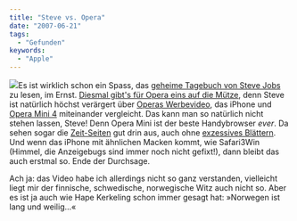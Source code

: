 ```yaml
---
title: "Steve vs. Opera"
date: "2007-06-21"
tags:
  - "Gefunden"
keywords:
  - "Apple"
---
```


![](/images/codecandies/ZZ5CA9BE53.jpg)Es ist wirklich schon ein Spass, das [geheime Tagebuch von Steve Jobs](http://fakesteve.blogspot.com/) zu lesen, im Ernst. [Diesmal gibt's für Opera eins auf die Mütze](http://fakesteve.blogspot.com/2007/06/we-dont-have-to-kill-rival-browsers.html), denn Steve ist natürlich höchst verärgert über [Operas Werbevideo](http://www.operamini.com/beta/video/), das iPhone und [Opera Mini 4](http://www.operamini.com/beta/) miteinander vergleicht. Das kann man so natürlich nicht stehen lassen, Steve! Denn Opera Mini ist der beste Handybrowser _ever_. Da sehen sogar die [Zeit-Seiten](http://www.zeit.de) gut drin aus, auch ohne [exzessives Blättern](http://mobile.zeit.de). Und wenn das iPhone mit ähnlichen Macken kommt, wie Safari3Win (Himmel, die Anzeigebugs sind immer noch nicht gefixt!), dann bleibt das auch erstmal so. Ende der Durchsage.

Ach ja: das Video habe ich allerdings nicht so ganz verstanden, vielleicht liegt mir der finnische, schwedische, norwegische Witz auch nicht so. Aber es ist ja auch wie Hape Kerkeling schon immer gesagt hat: »Norwegen ist lang und weilig…«

